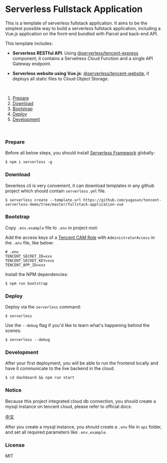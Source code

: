 # Serverless Fullstack Application

This is a template of serverless fullstack application. It aims to be the simplest possible way to build a serverless fullstack application, including a Vue.js application on the front-end bundled with Parcel and back-end API.

This template includes:

- **Serverless RESTful API**: Using [@serverless/tencent-express](https://github.com/serverless-components/tencent-express) component, it contains a Servelress Cloud Function and a single API Gateway endpoint.

- **Serverless website using Vue.js**: [@serverless/tencent-website](https://github.com/serverless-components/tencent-website), it deploys all static files to Cloud Object Storage.

&nbsp;

1. [Prepare](#Prepare)
2. [Download](#Download)
3. [Bootstrap](#Bootstrap)
4. [Deploy](#Deploy)
5. [Development](#Development)

&nbsp;

### Prepare

Before all below steps, you should install [Serverless Framework](https://www.github.com/serverless/serverless) globally:

```console
$ npm i serverless -g
```

### Download

Severless cli is very convenient, it can download templates in any github project which should contain `serverless.yml` file.

```console
$ serverless create --template-url https://github.com/yugasun/tencent-serverless-demo/tree/master/fullstack-application-vue
```

### Bootstrap

Copy `.env.example` file to `.env` in project root:

Add the access keys of a [Tencent CAM Role](https://console.cloud.tencent.com/cam/capi) with `AdministratorAccess` in the `.env` file, like below:

```
# .env
TENCENT_SECRET_ID=xxx
TENCENT_SECRET_KEY=xxx
TENCENT_APP_ID=xxx
```

Install the NPM dependencies:

```console
$ npm run bootstrap
```

### Deploy

Deploy via the `serverless` command:

```console
$ serverless
```

Use the `--debug` flag if you'd like to learn what's happening behind the scenes:

```console
$ serverless --debug
```

### Development

After your first deployment, you will be able to run the frontend locally and have it communicate to the live backend in the cloud.

```console
$ cd dashboard && npm run start
```

### Notice

Because this project integrated cloud db connection, you should create a mysql instance on tencent cloud, please refer to official docs:

[中文](https://cloud.tencent.com/document/product/583/38012)

After you create a mysql instance, you should create a `.env` file in `api` folder, and set all required parameters like `.env.example`.

### License

MIT